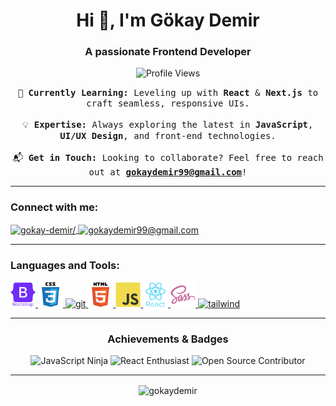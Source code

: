 <h1 align="center">Hi 👋, I'm Gökay Demir</h1>
<h3 align="center">A passionate Frontend Developer</h3>

<p align="center">
   <img src="https://img.shields.io/badge/Profile%20Views-1000+-blue?style=for-the-badge&logo=github" alt="Profile Views" />
</p>

<p align="center">
   <samp>
      🌱 <strong>Currently Learning:</strong> Leveling up with <b>React</b> & <b>Next.js</b> to craft seamless, responsive UIs.<br><br>
      💡 <strong>Expertise:</strong> Always exploring the latest in <b>JavaScript</b>, <b>UI/UX Design</b>, and front-end technologies.<br><br>
      📬 <strong>Get in Touch:</strong> Looking to collaborate? Feel free to reach out at <a href="mailto:gokaydemir99@gmail.com"><b>gokaydemir99@gmail.com</b></a>!
   </samp>
</p>

---

<h3 align="left">Connect with me:</h3>
<p align="left">
   <a href="https://linkedin.com/in/gokay-demir/" target="blank">
      <img align="center" src="https://raw.githubusercontent.com/rahuldkjain/github-profile-readme-generator/master/src/images/icons/Social/linked-in-alt.svg" alt="gokay-demir/" height="30" width="40" />
   </a>
   <a href="mailto:gokaydemir99@gmail.com" target="blank">
      <img align="center" src="https://www.svgrepo.com/show/223047/gmail.svg" alt="gokaydemir99@gmail.com" height="30" width="40" />
   </a>
</p>

---


<h3 align="left">Languages and Tools:</h3>
<p align="left"> 
   <a href="https://getbootstrap.com" target="_blank" rel="noreferrer"> 
      <img src="https://raw.githubusercontent.com/devicons/devicon/master/icons/bootstrap/bootstrap-plain-wordmark.svg" alt="bootstrap" width="40" height="40"/> 
   </a> 
   <a href="https://www.w3schools.com/css/" target="_blank" rel="noreferrer"> 
      <img src="https://raw.githubusercontent.com/devicons/devicon/master/icons/css3/css3-original-wordmark.svg" alt="css3" width="40" height="40"/> 
   </a> 
   <a href="https://git-scm.com/" target="_blank" rel="noreferrer"> 
      <img src="https://www.vectorlogo.zone/logos/git-scm/git-scm-icon.svg" alt="git" width="40" height="40"/> 
   </a> 
   <a href="https://www.w3.org/html/" target="_blank" rel="noreferrer"> 
      <img src="https://raw.githubusercontent.com/devicons/devicon/master/icons/html5/html5-original-wordmark.svg" alt="html5" width="40" height="40"/> 
   </a> 
   <a href="https://developer.mozilla.org/en-US/docs/Web/JavaScript" target="_blank" rel="noreferrer"> 
      <img src="https://raw.githubusercontent.com/devicons/devicon/master/icons/javascript/javascript-original.svg" alt="javascript" width="40" height="40"/> 
   </a> 
   <a href="https://reactjs.org/" target="_blank" rel="noreferrer"> 
      <img src="https://raw.githubusercontent.com/devicons/devicon/master/icons/react/react-original-wordmark.svg" alt="react" width="40" height="40"/> 
   </a> 
   <a href="https://sass-lang.com" target="_blank" rel="noreferrer"> 
      <img src="https://raw.githubusercontent.com/devicons/devicon/master/icons/sass/sass-original.svg" alt="sass" width="40" height="40"/> 
   </a> 
   <a href="https://tailwindcss.com/" target="_blank" rel="noreferrer"> 
      <img src="https://www.vectorlogo.zone/logos/tailwindcss/tailwindcss-icon.svg" alt="tailwind" width="40" height="40"/> 
   </a> 
</p>

---

<h3 align="center">Achievements & Badges</h3>
<p align="center">
   <img src="https://img.shields.io/badge/JavaScript%20Ninja-yellow?style=for-the-badge&logo=javascript&logoColor=white" alt="JavaScript Ninja" />
   <img src="https://img.shields.io/badge/React%20Enthusiast-blue?style=for-the-badge&logo=react&logoColor=white" alt="React Enthusiast" />
   <img src="https://img.shields.io/badge/Open%20Source%20Contributor-green?style=for-the-badge&logo=github&logoColor=white" alt="Open Source Contributor" />
</p>

---

<p align="center">
   <img align="center" src="https://github-readme-stats.vercel.app/api/top-langs?username=gokaydemir&show_icons=true&locale=en&layout=compact" alt="gokaydemir" />
</p>
